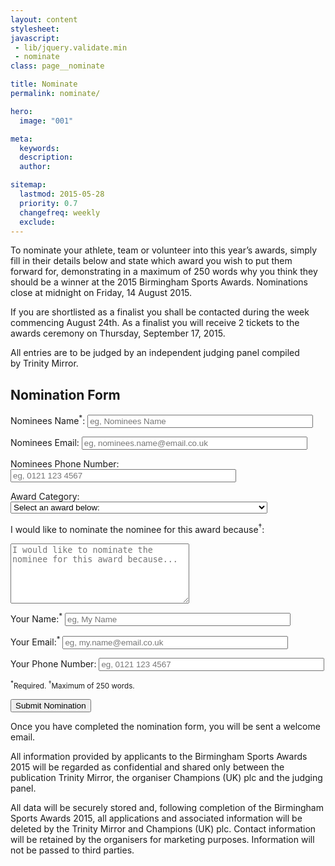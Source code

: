 ```yaml
---
layout: content
stylesheet:
javascript:
 - lib/jquery.validate.min
 - nominate
class: page__nominate

title: Nominate
permalink: nominate/

hero:
  image: "001"

meta:
  keywords:
  description:
  author:

sitemap:
  lastmod: 2015-05-28
  priority: 0.7
  changefreq: weekly
  exclude:
---
```

To nominate your athlete, team or volunteer into this year&rsquo;s awards, simply fill in their details below and state which award you wish to put them forward for, demonstrating in a maximum of 250 words why you think they should be a winner at the 2015 Birmingham&nbsp;Sports&nbsp;Awards. Nominations close at midnight on Friday,&nbsp;14&nbsp;August&nbsp;2015.

If you are shortlisted as a finalist you shall be contacted during the week commencing August&nbsp;24th. As a finalist you will receive 2&nbsp;tickets to the awards ceremony on Thursday,&nbsp;September 17,&nbsp;2015.

All entries are to be judged by an independent judging panel compiled by&nbsp;Trinity&nbsp;Mirror.

<h2>Nomination Form</h2>

<form action="{{ site.api }}/nominate/v2/" method="post" name="nomination" id="nominate" novalidate>

  <label for="nomineesname">Nominees Name<sup class="required" title="Required">*</sup>:</label>
  <input name="nomineesname" id="nomineesname" type="text" size="42" placeholder="eg, Nominees Name" required>

  <label for="nomineesemail">Nominees Email:</label>
  <input name="nomineesemail" id="nomineesemail" type="text" size="42" placeholder="eg, nominees.name@email.co.uk">

  <label for="nomineesphone">Nominees Phone Number:</label>
  <input name="nomineesphone" id="nomineesphone" type="text" size="42" placeholder="eg, 0121 123 4567">

  <label for="award">Award Category: </label>
  <select name="award" id="award" required>
    <option value="">Select an award below:</option>
    <option value="Lifetime Achievement Award">Lifetime Achievement Award</option>
    <option value="International Sportsperson of the Year">International Sportsperson of the Year</option>
    <option value="Professional Sportsman of the Year">Professional Sportsman of the Year (19 years and above)</option>
    <option value="Professional Sportswoman of the Year">Professional Sportswoman of the Year (19 years and above)</option>
    <option value="Professional Young Sportsperson of the Year">Professional Young Sportsperson of the Year (up to the age of 18)</option>
    <option value="Amateur Sportsman of the Year">Amateur Sportsman of the Year</option>
    <option value="Amateur Sportswoman of the Year">Amateur Sportswoman of the Year</option>
    <option value="Junior Sportsperson of the Year">Junior Sportsperson of the Year (11&ndash;18 years)</option>
    <option value="Team of the Year">Team of the Year</option>
    <option value="Junior Team of the Year">Junior Team of the Year (11&ndash;19 years)</option>
    <option value="Manager/Coach of the Year">Manager/Coach of the Year</option>
    <option value="Volunteer of the Year Award">Volunteer of the Year Award</option>
    <option value="Community Award">Community Award</option>
  </select>

  <label for="reason">I would like to nominate the nominee for this award because<sup class="required" title="Required">&#8224;</sup>:</label>
  <textarea name="reason" cols="33" rows="6" id="reason" placeholder="I would like to nominate the nominee for this award because..."></textarea>

  <label for="nominatorname">Your Name:<sup class="required" title="Required">*</sup></label>
  <input name="nominatorname" id="nominatorname" type="text" size="42" placeholder="eg, My Name" required>

  <label for="nominatoremail">Your Email:<sup class="required" title="Required">*</sup></label>
  <input name="nominatoremail" id="nominatoremail" type="text" size="42" placeholder="eg, my.name@email.co.uk" required>

  <label for="nominatorphone">Your Phone Number:</label>
  <input name="nominatorphone" id="nominatorphone" type="text" size="42" placeholder="eg, 0121 123 4567">

  <p><small><sup class="required">*</sup>Required. <sup class="required">&#8224;</sup>Maximum of 250 words.</small></p>


  <input name="submit" type="submit" class="btn btn--primary btn__large btn__half" id="submit" title="Submit" value="Submit Nomination">

</form>


Once you have completed the nomination form, you will be sent a welcome email.

All information provided by applicants to the Birmingham Sports Awards 2015 will be regarded as confidential and shared only between the publication Trinity Mirror, the organiser Champions (UK) plc and the judging panel.

All data will be securely stored and, following completion of the Birmingham Sports Awards 2015, all applications and associated information will be deleted by the Trinity Mirror and Champions (UK) plc. Contact information will be retained by the organisers for marketing purposes. Information will not be passed to third parties.
